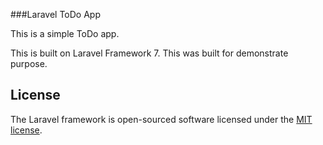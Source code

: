 ###Laravel ToDo App

This is a simple ToDo app.

This is built on Laravel Framework 7. This was built for demonstrate purpose.


## License
The Laravel framework is open-sourced software licensed under the [MIT license](https://opensource.org/licenses/MIT).
